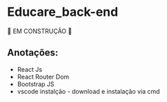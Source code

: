 # Educare_back-end

🚧 EM CONSTRUÇÃO 🚧


## Anotações:

- React Js
- React Router Dom
- Bootstrap JS
- vscode
instalção - download e instalação via cmd

